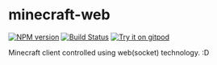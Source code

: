 # minecraft-web

[![NPM version](https://img.shields.io/npm/v/prismarine-template.svg)](http://npmjs.com/package/minecraft-web)
[![Build Status](https://github.com/hexatester/minecraft-web/workflows/CI/badge.svg)](https://github.com/hexatester/minecraft-web/actions?query=workflow%3A%22CI%22)
[![Try it on gitpod](https://img.shields.io/badge/try-on%20gitpod-brightgreen.svg)](https://gitpod.io/#https://github.com/hexatester/minecraft-web)

Minecraft client controlled using web(socket) technology. :D
